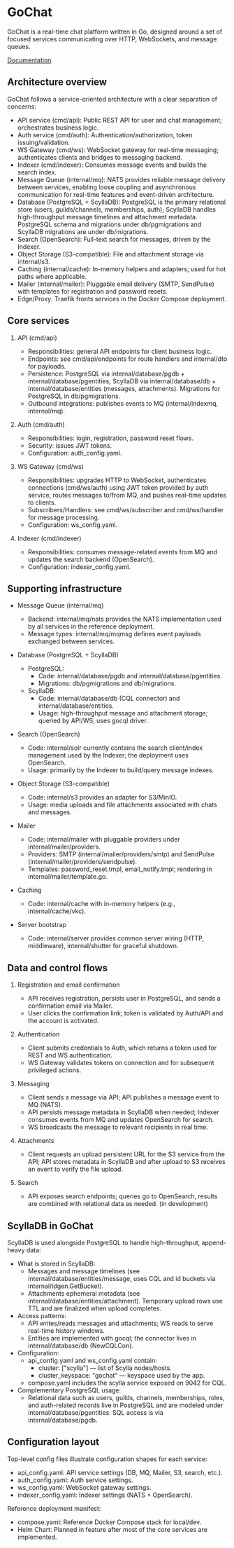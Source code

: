 # GoChat

GoChat is a real-time chat platform written in Go, designed around a set of focused services communicating over HTTP, WebSockets, and message queues.

[Documentation](docs/project/README.md)

## Architecture overview

GoChat follows a service-oriented architecture with a clear separation of concerns:

- API service (cmd/api): Public REST API for user and chat management; orchestrates business logic.
- Auth service (cmd/auth): Authentication/authorization, token issuing/validation.
- WS Gateway (cmd/ws): WebSocket gateway for real-time messaging; authenticates clients and bridges to messaging backend.
- Indexer (cmd/indexer): Consumes message events and builds the search index.
- Message Queue (internal/mq): NATS provides reliable message delivery between services, enabling loose coupling and asynchronous communication for real-time features and event-driven architecture.
- Database (PostgreSQL + ScyllaDB): PostgreSQL is the primary relational store (users, guilds/channels, memberships, auth); ScyllaDB handles high-throughput message timelines and attachment metadata. PostgreSQL schema and migrations under db/pgmigrations and ScyllaDB migrations are under db/migrations.
- Search (OpenSearch): Full-text search for messages, driven by the Indexer.
- Object Storage (S3-compatible): File and attachment storage via internal/s3.
- Caching (internal/cache): In-memory helpers and adapters; used for hot paths where applicable.
- Mailer (internal/mailer): Pluggable email delivery (SMTP, SendPulse) with templates for registration and password resets.
- Edge/Proxy: Traefik fronts services in the Docker Compose deployment.

## Core services

1. API (cmd/api)
   - Responsibilities: general API endpoints for client business logic.
   - Endpoints: see cmd/api/endpoints for route handlers and internal/dto for payloads.
   - Persistence: PostgreSQL via internal/database/pgdb + internal/database/pgentities; ScyllaDB via internal/database/db + internal/database/entities (messages, attachments). Migrations for PostgreSQL in db/pgmigrations.
   - Outbound integrations: publishes events to MQ (internal/indexmq, internal/mq).

2. Auth (cmd/auth)
   - Responsibilities: login, registration, password reset flows.
   - Security: issues JWT tokens.
   - Configuration: auth_config.yaml.

3. WS Gateway (cmd/ws)
   - Responsibilities: upgrades HTTP to WebSocket, authenticates connections (cmd/ws/auth) using JWT token provided by auth service, routes messages to/from MQ, and pushes real-time updates to clients.
   - Subscribers/Handlers: see cmd/ws/subscriber and cmd/ws/handler for message processing.
   - Configuration: ws_config.yaml.

4. Indexer (cmd/indexer)
   - Responsibilities: consumes message-related events from MQ and updates the search backend (OpenSearch).
   - Configuration: indexer_config.yaml.

## Supporting infrastructure

- Message Queue (internal/mq)
  - Backend: internal/mq/nats provides the NATS implementation used by all services in the reference deployment.
  - Message types: internal/mq/mqmsg defines event payloads exchanged between services.

- Database (PostgreSQL + ScyllaDB)
  - PostgreSQL:
    - Code: internal/database/pgdb and internal/database/pgentities.
    - Migrations: db/pgmigrations and db/migrations.
  - ScyllaDB:
    - Code: internal/database/db (CQL connector) and internal/database/entities.
    - Usage: high-throughput message and attachment storage; queried by API/WS; uses gocql driver.

- Search (OpenSearch)
  - Code: internal/solr currently contains the search client/index management used by the Indexer; the deployment uses OpenSearch.
  - Usage: primarily by the Indexer to build/query message indexes.

- Object Storage (S3-compatible)
  - Code: internal/s3 provides an adapter for S3/MinIO.
  - Usage: media uploads and file attachments associated with chats and messages.

- Mailer
  - Code: internal/mailer with pluggable providers under internal/mailer/providers.
  - Providers: SMTP (internal/mailer/providers/smtp) and SendPulse (internal/mailer/providers/sendpulse).
  - Templates: password_reset.tmpl, email_notify.tmpl; rendering in internal/mailer/template.go.

- Caching
  - Code: internal/cache with in-memory helpers (e.g., internal/cache/vkc).

- Server bootstrap
  - Code: internal/server provides common server wiring (HTTP, middleware), internal/shutter for graceful shutdown.

## Data and control flows

1. Registration and email confirmation
   - API receives registration, persists user in PostgreSQL, and sends a confirmation email via Mailer.
   - User clicks the confirmation link; token is validated by Auth/API and the account is activated.

2. Authentication
   - Client submits credentials to Auth, which returns a token used for REST and WS authentication.
   - WS Gateway validates tokens on connection and for subsequent privileged actions.

3. Messaging
   - Client sends a message via API; API publishes a message event to MQ (NATS).
   - API persists message metadata in ScyllaDB when needed; Indexer consumes events from MQ and updates OpenSearch for search.
   - WS broadcasts the message to relevant recipients in real time.

4. Attachments
   - Client requests an upload persistent URL for the S3 service from the API; API stores metadata in ScyllaDB and after upload to S3 receives an event to verify the file upload.

5. Search
   - API exposes search endpoints; queries go to OpenSearch, results are combined with relational data as needed. (in development)

## ScyllaDB in GoChat

ScyllaDB is used alongside PostgreSQL to handle high-throughput, append-heavy data:
- What is stored in ScyllaDB:
  - Messages and message timelines (see internal/database/entities/message, uses CQL and id buckets via internal/idgen.GetBucket).
  - Attachments ephemeral metadata (see internal/database/entities/attachment). Temporary upload rows use TTL and are finalized when upload completes.
- Access patterns:
  - API writes/reads messages and attachments; WS reads to serve real-time history windows.
  - Entities are implemented with gocql; the connector lives in internal/database/db (NewCQLCon).
- Configuration:
  - api_config.yaml and ws_config.yaml contain:
    - cluster: ["scylla"] — list of Scylla nodes/hosts.
    - cluster_keyspace: "gochat" — keyspace used by the app.
  - compose.yaml includes the scylla service exposed on 9042 for CQL.
- Complementary PostgreSQL usage:
  - Relational data such as users, guilds, channels, memberships, roles, and auth-related records live in PostgreSQL and are modeled under internal/database/pgentities. SQL access is via internal/database/pgdb.

## Configuration layout

Top-level config files illustrate configuration shapes for each service:
- api_config.yaml: API service settings (DB, MQ, Mailer, S3, search, etc.).
- auth_config.yaml: Auth service settings.
- ws_config.yaml: WebSocket gateway settings.
- indexer_config.yaml: Indexer settings (NATS + OpenSearch).

Reference deployment manifest:
- compose.yaml: Reference Docker Compose stack for local/dev.
- Helm Chart: Planned in feature after most of the core services are implemented.
